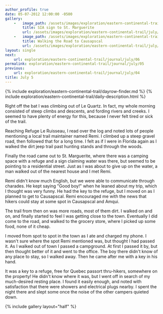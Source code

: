 ```yaml
---
author_profile: true
date: 05-07-2012 12:00:00 -0500
gallery:
    -   image_path: /assets/images/exploration/eastern-continental-trail/july/small/5-1.jpg
        title: SIA sign to St. Marguerite
        url: /assets/images/exploration/eastern-continental-trail/july/large/5-1.jpg
    -   image_path: /assets/images/exploration/eastern-continental-trail/july/small/5-2.jpg
        title: Walking the Road to Causapscal
        url: /assets/images/exploration/eastern-continental-trail/july/large/5-2.jpg
layout: single
next:
    url: exploration/eastern-continental-trail/journal/july/06
permalink: exploration/eastern-continental-trail/journal/july/05
previous:
    url: exploration/eastern-continental-trail/journal/july/04
title: July 5
---
```

{% include exploration/eastern-continental-trail/dayrow-finder.md %}
{% include exploration/eastern-continental-trail/daily-description.html %}

Right off the bat I was climbing out of Le Quartz. In fact, my whole morning consisted of steep climbs and descents, and fording rivers and creeks. I seemed to have plenty of energy for this, because I never felt tired or sick of the trail.

Reaching Refuge Le Ruisseau, I read over the log and noted lots of people mentioning a local trail maintainer named Remi. I climbed up a steep gravel road, then followed that for a long time. I felt as if I were in Florida again as I walked the dirt jeep trail past hunting stands and through the woods.

Finally the road came out to St. Marguerite, where there was a camping space with a refuge and a sign claiming water was there, but seemed to be pointing to a residential street. Just as I was about to give up on the water, a man walked out of the nearest house and I met Remi.

Remi didn't know much English, but we were able to communicate through charades. He kept saying "Good boy!" when he leaned about my trip, which I thought was very funny. He had the key to the refuge, but I moved on as I planned to get to Causapscal. Remi encouraged me with the news that hikers could stay at some spot in Causapscal and Amqui.

The trail from then on was more roads, most of them dirt. I walked on and on, and finally started to feel I was getting close to the town. Eventually I did come to the road, and walked to the grocery store, where I picked up some food, none of it cheap.

I moved from spot to spot in the town as I ate and charged my phone. I wasn't sure where the spot Remi mentioned was, but thought I had passed it. As I walked out of town I passed a campground. At first I passed it by, but then thought better of it and went to the office. The boy there didn't know of any place to stay, so I walked away. Then he came after me with a key in his hand.

It was a key to a refuge, free for Quebec passort thru-hikers, somewhere on the property! He didn't know where it was, but I went off in search of my much-desired resting place. I found it easily enough, and noted with satisfaction that there were showers and electrical plugs nearby. I spent the night there and slept some once the noise of the other campers quieted down.

{% include gallery layout="half" %}